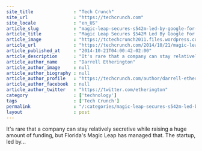 ```yaml
---
site_title               : "Tech Crunch"
site_url                 : "https://techcrunch.com"
site_locale              : "en_US"
article_slug             : "magic-leap-secures-s542m-led-by-google-for-lightweight-wearable-tech-that-merges-physical-and-digital-worlds"
article_title            : "Magic Leap Secures $542M Led By Google For “Lightweight Wearable” Tech That Merges Physical And Digital Worlds"
article_image            : "https://tctechcrunch2011.files.wordpress.com/2014/10/magic-leap.gif?w=764&h=400&crop=1"
article_url              : "https://techcrunch.com/2014/10/21/magic-leap-tech/"
article_published_at     : "2014-10-21T04:00:42-02:00"
article_description      : "It's rare that a company can stay relatively secretive while raising a huge amount of funding, but Florida's Magic Leap has managed that. The startup, led by..."
article_author_name      : "Darrell Etherington"
article_author_image     : null
article_author_biography : null
article_author_profile   : "https://techcrunch.com/author/darrell-etherington/"
article_author_facebook  : null
article_author_twitter   : "https://twitter.com/etherington"
category                 : ['technology']
tags                     : ['Tech Crunch']
permalink                : "/:categories/magic-leap-secures-s542m-led-by-google-for-lightweight-wearable-tech-that-merges-physical-and-digital-worlds/"
layout                   : post
---
```


It's rare that a company can stay relatively secretive while raising a huge amount of funding, but Florida's Magic Leap has managed that. The startup, led by...
